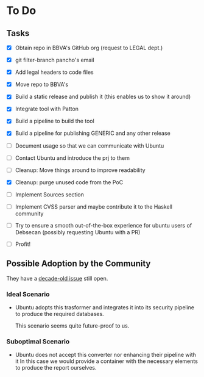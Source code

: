 # To Do

## Tasks

- [x] Obtain repo in BBVA's GitHub org (request to LEGAL dept.)
- [x] git filter-branch pancho's email
- [x] Add legal headers to code files
- [x] Move repo to BBVA's
- [x] Build a static release and publish it (this enables us to show it around)
- [x] Integrate tool with Patton
- [x] Build a pipeline to build the tool
- [x] Build a pipeline for publishing GENERIC and any other release
- [ ] Document usage so that we can communicate with Ubuntu
- [ ] Contact Ubuntu and introduce the prj to them
- [ ] Cleanup: Move things around to improve readability
- [x] Cleanup: purge unused code from the PoC
- [ ] Implement Sources section
- [ ] Implement CVSS parser and maybe contribute it to the Haskell community
- [ ] Try to ensure a smooth out-of-the-box experience for ubuntu users of Debsecan (possibly requesting Ubuntu with a PR)
- [ ] Profit!


## Possible Adoption by the Community

They have a [decade-old issue][IILF] still open.

[IILF]: https://bugs.launchpad.net/ubuntu/+source/debsecan/+bug/95925


### Ideal Scenario

- Ubuntu adopts this trasformer and integrates it into its security pipeline to
  produce the required databases.

  This scenario seems quite future-proof to us.


### Suboptimal Scenario

- Ubuntu does not accept this converter nor enhancing their pipeline with it
  In this case we would provide a container with the necessary elements to
  produce the report ourselves.
